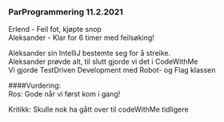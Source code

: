 ### ParProgrammering 11.2.2021

Erlend - Feil fot, kjøpte snop  
Aleksander - Klar for 6 timer med feilsøking!


Aleksander sin IntelliJ bestemte seg for å streike.  
Aleksander prøvde alt, til slutt gjorde vi det i CodeWithMe  
Vi gjorde TestDriven Development med Robot- og Flag klassen  

####Vurdering:  
Ros: Gode når vi først kom i gang!

Kritikk: Skulle nok ha gått over til codeWithMe tidligere